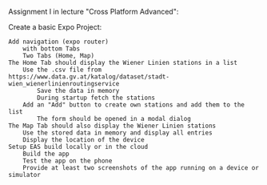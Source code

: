 Assignment I in lecture "Cross Platform Advanced":

Create a basic Expo Project:

    Add navigation (expo router)
        with bottom Tabs
        Two Tabs (Home, Map)
    The Home Tab should display the Wiener Linien stations in a list
        Use the .csv file from https://www.data.gv.at/katalog/dataset/stadt-wien_wienerlinienroutingservice
            Save the data in memory
            During startup fetch the stations 
        Add an "Add" button to create own stations and add them to the list
            The form should be opened in a modal dialog
    The Map Tab should also display the Wiener Linien stations
        Use the stored data in memory and display all entries
        Display the location of the device
    Setup EAS build locally or in the cloud
        Build the app
        Test the app on the phone
        Provide at least two screenshots of the app running on a device or simulator